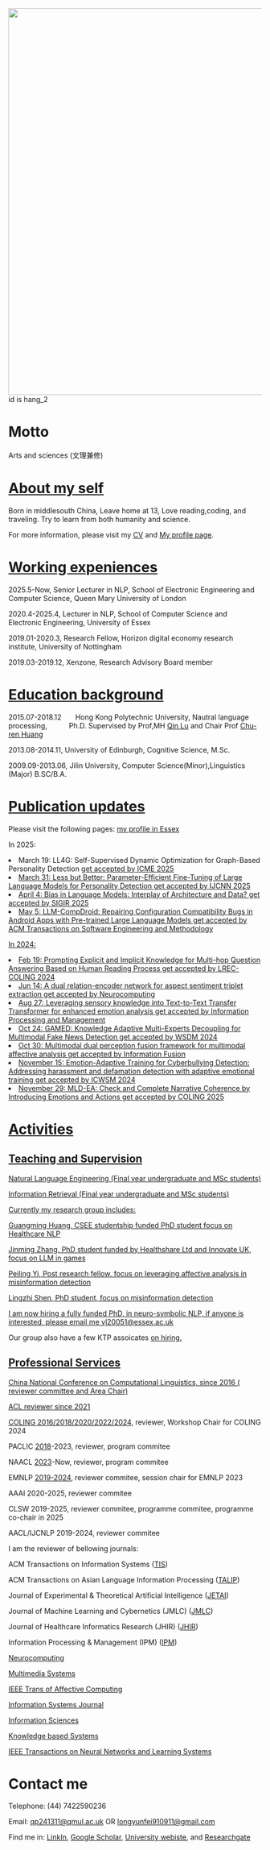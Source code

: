 <img src="http://yunfeilongpoly.github.io/Image_20210313165242.jpg" widht="1024" height="768"/>
<div id="time1"> id is hang_2 </div>
<script>            
setInterval("document.getElementById('time1').innerHTML = new Date().toLocaleString();", 1000);
</script>


<h1> Motto </h1>
Arts and sciences  (文理兼修)

<h1><a href="personalprofile.html">About my self</a></h1>
Born in middlesouth China, Leave home at 13, Love reading,coding, and traveling. Try to learn from both humanity and science.

For more information, please visit my <a href="https://github.com/yunfeilongpoly/yunfeilongpoly.github.io/blob/master/Research%20CV%20YUNFEI%20LONG%20201910.pdf">CV</a> and <a href="personalprofile.html">My profile page</a>. 

<h1> <a href="personalprofile.html">Working expeniences</a></h1>

2025.5-Now,            Senior Lecturer in NLP, School of Electronic Engineering and Computer Science, Queen Mary University of London

2020.4-2025.4,         Lecturer in NLP, School of Computer Science and Electronic Engineering, University of Essex

2019.01-2020.3,        Research Fellow, Horizon digital economy research institute, University of Nottingham 

2019.03-2019.12,       Xenzone, Research Advisory Board member

<h1> <a href="personalprofile.html">Education background</a></h1>

2015.07-2018.12	        Hong Kong Polytechnic University,	Nautral language processing,	            Ph.D.       Supervised by Prof,MH <a href="http://www4.comp.polyu.edu.hk/~csluqin/">Qin Lu</a> and Chair Prof <a href="http://www.cbs.polyu.edu.hk/staff-en/churen-huang.php?&output=p">Chu-ren Huang</a> 

2013.08-2014.11, 	University of Edinburgh,	            Cognitive Science,	            M.Sc.

2009.09-2013.06, 	Jilin University,                     Computer Science(Minor),Linguistics (Major)	         B.SC/B.A.



<h1><a href="publications.html">Publication updates</a></h1>
Please visit the following pages: <a href="https://www.essex.ac.uk/people/longy19108/yunfei-long">my profile in Essex</a>

 In 2025:
 
<li>March 19: LL4G: Self-Supervised Dynamic Optimization for Graph-Based Personality Detection <a href="https://arxiv.org/abs/2504.02146"> get accepted by ICME 2025
</li>

<li>March 31: Less but Better: Parameter-Efficient Fine-Tuning of Large Language Models for Personality Detection <a href="https://arxiv.org/abs/2504.05411"> get accepted by IJCNN 2025
</li>

<li>April 4: Bias in Language Models: Interplay of Architecture and Data? get accepted by SIGIR 2025
</li>

 <li>May 5: LLM-CompDroid: Repairing Configuration Compatibility Bugs in Android Apps with Pre-trained Large Language Models get accepted by ACM Transactions on Software Engineering and Methodology
</li>

 
 
 In 2024: 



<li>Feb 19: Prompting Explicit and Implicit Knowledge for Multi-hop Question Answering Based on Human Reading Process <a href="https://arxiv.org/abs/2402.19350"> get accepted by LREC-COLING 2024
</li>

<li>Jun 14: A dual relation-encoder network for aspect sentiment triplet extraction <a href="https://www.sciencedirect.com/science/article/pii/S092523122400835X"> get accepted by Neurocomputing
</li>

<li>Aug 27: Leveraging sensory knowledge into Text-to-Text Transfer Transformer for enhanced emotion analysis get accepted by Information Processing and Management
</li>

 <li>Oct 24: GAMED: Knowledge Adaptive Multi-Experts Decoupling for Multimodal Fake News Detection <a href="https://repository.essex.ac.uk/39476/"> get accepted by WSDM 2024
</li>

 <li>Oct 30: Multimodal dual perception fusion framework for multimodal affective analysis <a href="https://www.sciencedirect.com/science/article/abs/pii/S1566253524005256)/"> get accepted by Information Fusion
</li>  
     
  <li>November 15: Emotion-Adaptive Training for Cyberbullying Detection: Addressing harassment and defamation detection with adaptive emotional training <a href="https://repository.essex.ac.uk/39476/"> get accepted by ICWSM 2024
</li>

   <li>November 29: MLD-EA: Check and Complete Narrative Coherence by Introducing Emotions and Actions <a href="https://arxiv.org/abs/2412.02897"> get accepted by COLING 2025
</li>

<h1>Activities</h1>

<h2>Teaching and Supervision</h2>

Natural Language Engineering (Final year undergraduate and MSc students)

Information Retrieval (Final year undergraduate and MSc students)

Currently my research group includes:

Guangming Huang, CSEE studentship funded PhD student focus on Healthcare NLP

Jinming Zhang, PhD student funded by Healthshare Ltd and Innovate UK, focus on LLM in games

Peiling Yi, Post research fellow, focus on leveraging affective analysis in misinformation detection

Lingzhi Shen, PhD student, focus on misinformation detection


I am now hiring a fully funded PhD, in neuro-symbolic NLP, if anyone is interested, please email me yl20051@essex.ac.uk

Our group also have a few KTP assoicates <a href="https://www1.essex.ac.uk/vacancies/categories.aspx?jobtype=all"> on hiring.


<h2>Professional Services</h2>
China National Conference on Computational Linguistics, since 2016 (<a href="http://cips-cl.org/static/CCL2022/index.html"> reviewer committee and Area Chair)

ACL reviewer since 2021
    
COLING <a href="https://lrec-coling-2024.lrec-conf.org/">2016/2018/2020/2022/2024</a>, reviewer, Workshop Chair for COLING 2024 

PACLIC <a href="http://www.cbs.polyu.edu.hk/2018paclic/">2018</a>-2023, reviewer, program commitee

NAACL <a href="https://2024.naacl.org/">2023</a>-Now, reviewer, program commitee

EMNLP <a href="https://www.emnlp-ijcnlp2019.org/">2019-2024</a>, reviewer commitee, session chair for EMNLP 2023

AAAI 2020-2025, reviewer commitee

CLSW 2019-2025, reviewer commitee, programme commitee, programme co-chair in 2025 

AACL/IJCNLP 2019-2024, reviewer commitee

I am the reviewer of bellowing journals:

ACM Transactions on Information Systems (<a href="https://dl.acm.org/journal/tois">TIS</a>)
    
ACM Transactions on Asian Language Information Processing (<a href="https://dl.acm.org/citation.cfm?id=J820">TALIP</a>)

Journal of Experimental & Theoretical Artificial Intelligence (<a href="https://www.tandfonline.com/toc/teta20/current">JETAI</a>)
    
Journal of Machine Learning and Cybernetics (JMLC) (<a href="https://www.springer.com/journal/13042">JMLC</a>)
    
Journal of Healthcare Informatics Research (JHIR) (<a href="https://www.springer.com/journal/41666/contact-the-journal">JHIR</a>)
    
Information Processing & Management (IPM) (<a href="https://www.sciencedirect.com/journal/information-processing-and-management">IPM</a>)
    
<a href="https://www.journals.elsevier.com/neurocomputing"> Neurocomputing </a>

<a href="https://www.springer.com/journal/530"> Multimedia Systems </a>

<a href="https://ieeexplore.ieee.org/xpl/RecentIssue.jsp?punumber=5165369"> IEEE Trans of Affective Computing </a>

<a href="https://onlinelibrary.wiley.com/journal/13652575"> Information Systems Journal </a>

<a href="https://www.sciencedirect.com/journal/information-sciences"> Information Sciences </a>

<a href="https://www.sciencedirect.com/journal/knowledge-based-systems"> Knowledge based Systems </a>

<a href="https://cis.ieee.org/publications/t-neural-networks-and-learning-systems"> 
IEEE Transactions on Neural Networks and Learning Systems </a>

<h1>Contact me</h1>
Telephone: (44) 7422590236

Email: <a href="mailto:yl20051@essex.ac.uk">qp241311@qmul.ac.uk</a> OR <a href="mailto:longyunfei910911@gmail.com">longyunfei910911@gmail.com</a>  

Find me in: <a href="https://www.linkedin.com/in/yunfei-long-3342b08a/">LinkIn</a>, <a href="https://scholar.google.com.hk/citations?user=2gKA6BUAAAAJ&hl=en">Google Scholar</a>, <a href="https://www.essex.ac.uk/people/longy19108/yunfei-long">University webiste</a>, and <a href="https://www.researchgate.net/profile/Yunfei_Long4">Researchgate</a>
